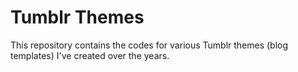 # Tumblr Themes
This repository contains the codes for various Tumblr themes (blog templates) I've created over the years. 
